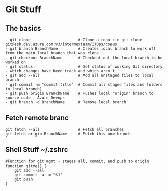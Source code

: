 
# Git Stuff

## The basics

    - git clone                     # Clone a repo i.e git clone git@ssh.dev.azure.com:v3/intermexteam/ITOps/coeus
    - git branch BranchName         # Creates local branch to work off from the main local branch that was clone
    - git checkout BranchName       # Checkout out the local branch to be worked on
    - git status                    # Get status of working Git directory - which changes have been track and which aren't
    - git add --all                 # Add all unstaged files to local branch
    - git commit -m "commit title"  # Commit all staged files and folders to local branch)
    - git push origin BranchName    # Pushes local "origin" branch to source code - Azure Devops
    - git branch -d BranchName      # Remove local branch

## Fetch remote branc

    git fetch --all                 # Fetch all branches
    git fetch origin BranchName     # Fetch this one branch

## Shell Stuff ~/.zshrc
    
    #Function for git mgmt - stages all, commit, and push to origin
    function gitme() {
        git add --all
        git commit -a -m "$1"
        git push
    }
 
